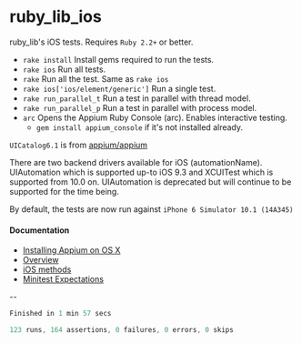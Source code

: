 ruby_lib_ios
=====================

ruby_lib's iOS tests. Requires `Ruby 2.2+` or better.

- `rake install` Install gems required to run the tests.
- `rake ios` Run all tests.
- `rake` Run all the test. Same as `rake ios`
- `rake ios['ios/element/generic']` Run a single test.
- `rake run_parallel_t` Run a test in parallel with thread model.
- `rake run_parallel_p` Run a test in parallel with process model.
- `arc` Opens the Appium Ruby Console (arc). Enables interactive testing.
  - `gem install appium_console` if it's not installed already.

`UICatalog6.1` is from [appium/appium](https://github.com/appium/appium/blob/master/assets/UICatalog6.1.app.zip)

There are two backend drivers available for iOS (automationName). UIAutomation which is supported up-to iOS 9.3 and XCUITest which is supported from 10.0 on. UIAutomation is deprecated but will continue to be supported for the time being.

By default, the tests are now run against `iPhone 6 Simulator 10.1 (14A345)`
#### Documentation

- [Installing Appium on OS X](https://github.com/appium/ruby_console/blob/master/osx.md)
- [Overview](https://github.com/appium/ruby_lib/blob/master/docs/docs.md)
- [iOS methods](https://github.com/appium/ruby_lib/blob/master/docs/ios_docs.md)
- [Minitest Expectations](http://ruby-doc.org/stdlib-1.9.3/libdoc/minitest/spec/rdoc/MiniTest/Expectations.html)

--

```java
Finished in 1 min 57 secs

123 runs, 164 assertions, 0 failures, 0 errors, 0 skips
```
